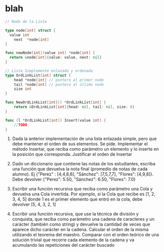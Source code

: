# blah

```go
// Nodo de la Lista

type node[int] struct {
  value int
	next  *node[int]
}

func newNode[int](value int) *node[int] {
  return &node[int]{value: value, next: nil}
}

// Lista Simplemente enlazada y ordenada
type OrdLinkList[int] struct {
	head *node[int] // puntero al primer nodo
	tail *node[int] // puntero al último nodo
	size int
}

func NewOrdLinkList[int]() *OrdLinkList[int] {
	return &OrdLinkList[int]{head: nil, tail: nil, size: 0}
}

func (l *OrdLinkList[int]) Insert(value int) {
	//TODO
}
```

1. Dada la anterior implementación de una lista enlazada simple, pero que debe mantener el orden de sus elementos. Se pide. Implementar el método Insertar, que reciba como parámetro un elemento y lo inserte en la posición que corresponda. Justificar el orden de Insertar


2. Dado un diccionario que contiene las notas de los estudiantes, escriba una función que devuelva la nota final (promedio de notas de cada alumno). Ej {"Perez" : [4,4,8,6], "Sánchez": [7,5,7,7], "Flores": [4,9,8]}. Debe devolver {"Perez": 5.50, "Sánchez": 6.50, "Flores": 7.0}

3. Escribir una función recursiva que reciba como parámetro una Cola y devuelva una Cola invertida. Por ejemplo, si la Cola que recibe es [1, 2, 3, 4, 5] donde 1 es el primer elemento que entró en la cola, debe devolver [5, 4, 3, 2, 1]

4. Escribir una función recursiva, que use la técnica de división y conquista, que reciba como parámetro una cadena de caracteres y un carácter (también como string) y devuelve la cantidad de veces que aparece dicho carácter en la cadena. Calcular el orden de la misma utilizando el teorema del maestro. Comparar con el orden teórico de una solución trivial que recorre cada elemento de la cadena y va acumulando las repeticiones del carácter buscado
